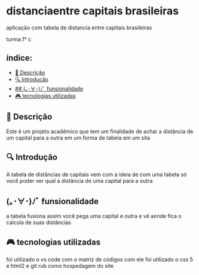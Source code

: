 # distanciaentre capitais brasileiras
aplicação com tabela de distancia entre capitais brasileiras

turma:1° c 
 
 
## índice:
* [📝 Descrição](#📝-descrição)
* [🔍 Introdução](#🔍-introdução)
* [ ## (｡･∀･)ﾉﾞ  funsionalidade](#｡･∀･ﾉﾞ-funsionalidade)
* [🎮 tecnologias utilizadas](#🎮-tecnologias-utilizadas)


## 📝 Descrição
Este é um projeto acadêmico que tem um finalidade de achar a distância de um capital para a outra em um forma de tabela em um sita

## 🔍 Introdução

A tabela de distâncias de capitais vem com a ideia de com uma tabela só você poder ver qual a distância de uma capital para a outra


 ## (｡･∀･)ﾉﾞ  funsionalidade
 a tabela fusiona assim você pega uma capital e outra e vê aonde fica o calcula de suas distâncias
 
 ## 🎮 tecnologias utilizadas
 foi utilizado o vs code com o matriz de códigos com ele foi utilizado o css 5 e html2 e git rub como hospedagem do site  

